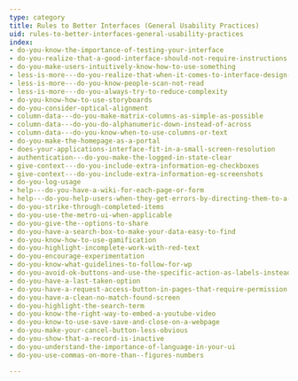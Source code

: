 ```yaml
---
type: category
title: Rules to Better Interfaces (General Usability Practices)
uid: rules-to-better-interfaces-general-usability-practices
index:
- do-you-know-the-importance-of-testing-your-interface
- do-you-realize-that-a-good-interface-should-not-require-instructions
- do-you-make-users-intuitively-know-how-to-use-something
- less-is-more---do-you-realize-that-when-it-comes-to-interface-design-less-is-more
- less-is-more---do-you-know-people-scan-not-read
- less-is-more---do-you-always-try-to-reduce-complexity
- do-you-know-how-to-use-storyboards
- do-you-consider-optical-alignment
- column-data---do-you-make-matrix-columns-as-simple-as-possible
- column-data---do-you-do-alphanumeric-down-instead-of-across
- column-data---do-you-know-when-to-use-columns-or-text
- do-you-make-the-homepage-as-a-portal
- does-your-applications-interface-fit-in-a-small-screen-resolution
- authentication---do-you-make-the-logged-in-state-clear
- give-context---do-you-include-extra-information-eg-checkboxes
- give-context---do-you-include-extra-information-eg-screenshots
- do-you-log-usage
- help---do-you-have-a-wiki-for-each-page-or-form
- help---do-you-help-users-when-they-get-errors-by-directing-them-to-a-wiki-or-kb
- do-you-strike-through-completed-items
- do-you-use-the-metro-ui-when-applicable
- do-you-give-the--options-to-share
- do-you-have-a-search-box-to-make-your-data-easy-to-find
- do-you-know-how-to-use-gamification
- do-you-highlight-incomplete-work-with-red-text
- do-you-encourage-experimentation
- do-you-know-what-guidelines-to-follow-for-wp
- do-you-avoid-ok-buttons-and-use-the-specific-action-as-labels-instead
- do-you-have-a-last-taken-option
- do-you-have-a-request-access-button-in-pages-that-require-permission
- do-you-have-a-clean-no-match-found-screen
- do-you-highlight-the-search-term
- do-you-know-the-right-way-to-embed-a-youtube-video
- do-you-know-to-use-save-save-and-close-on-a-webpage
- do-you-make-your-cancel-button-less-obvious
- do-you-show-that-a-record-is-inactive
- do-you-understand-the-importance-of-language-in-your-ui
- do-you-use-commas-on-more-than--figures-numbers

---
```




